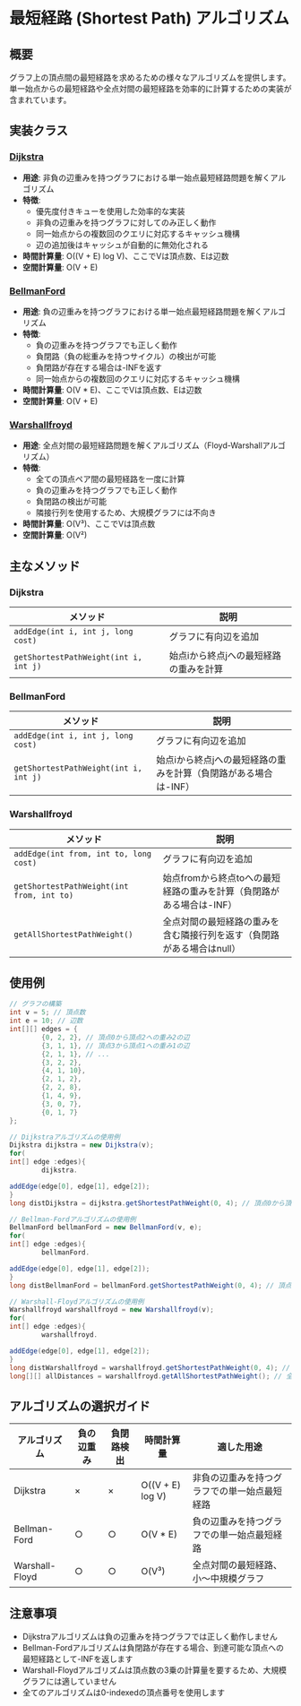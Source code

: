 # 最短経路 (Shortest Path) アルゴリズム

## 概要

グラフ上の頂点間の最短経路を求めるための様々なアルゴリズムを提供します。単一始点からの最短経路や全点対間の最短経路を効率的に計算するための実装が含まれています。

## 実装クラス

### [Dijkstra](./src/Dijkstra.java)

- **用途**: 非負の辺重みを持つグラフにおける単一始点最短経路問題を解くアルゴリズム
- **特徴**:
	- 優先度付きキューを使用した効率的な実装
	- 非負の辺重みを持つグラフに対してのみ正しく動作
	- 同一始点からの複数回のクエリに対応するキャッシュ機構
	- 辺の追加後はキャッシュが自動的に無効化される
- **時間計算量**: O((V + E) log V)、ここでVは頂点数、Eは辺数
- **空間計算量**: O(V + E)

### [BellmanFord](./src/BellmanFord.java)

- **用途**: 負の辺重みを持つグラフにおける単一始点最短経路問題を解くアルゴリズム
- **特徴**:
	- 負の辺重みを持つグラフでも正しく動作
	- 負閉路（負の総重みを持つサイクル）の検出が可能
	- 負閉路が存在する場合は-INFを返す
	- 同一始点からの複数回のクエリに対応するキャッシュ機構
- **時間計算量**: O(V * E)、ここでVは頂点数、Eは辺数
- **空間計算量**: O(V + E)

### [Warshallfroyd](./src/Warshallfroyd.java)

- **用途**: 全点対間の最短経路問題を解くアルゴリズム（Floyd-Warshallアルゴリズム）
- **特徴**:
	- 全ての頂点ペア間の最短経路を一度に計算
	- 負の辺重みを持つグラフでも正しく動作
	- 負閉路の検出が可能
	- 隣接行列を使用するため、大規模グラフには不向き
- **時間計算量**: O(V³)、ここでVは頂点数
- **空間計算量**: O(V²)

## 主なメソッド

### Dijkstra

| メソッド                                  | 説明                   |
|---------------------------------------|----------------------|
| `addEdge(int i, int j, long cost)`    | グラフに有向辺を追加           |
| `getShortestPathWeight(int i, int j)` | 始点iから終点jへの最短経路の重みを計算 |

### BellmanFord

| メソッド                                  | 説明                                  |
|---------------------------------------|-------------------------------------|
| `addEdge(int i, int j, long cost)`    | グラフに有向辺を追加                          |
| `getShortestPathWeight(int i, int j)` | 始点iから終点jへの最短経路の重みを計算（負閉路がある場合は-INF） |

### Warshallfroyd

| メソッド                                      | 説明                                      |
|-------------------------------------------|-----------------------------------------|
| `addEdge(int from, int to, long cost)`    | グラフに有向辺を追加                              |
| `getShortestPathWeight(int from, int to)` | 始点fromから終点toへの最短経路の重みを計算（負閉路がある場合は-INF） |
| `getAllShortestPathWeight()`              | 全点対間の最短経路の重みを含む隣接行列を返す（負閉路がある場合はnull）   |

## 使用例

```java
// グラフの構築
int v = 5; // 頂点数
int e = 10; // 辺数
int[][] edges = {
		{0, 2, 2}, // 頂点0から頂点2への重み2の辺
		{3, 1, 1}, // 頂点3から頂点1への重み1の辺
		{2, 1, 1}, // ...
		{3, 2, 2},
		{4, 1, 10},
		{2, 1, 2},
		{2, 2, 8},
		{1, 4, 9},
		{3, 0, 7},
		{0, 1, 7}
};

// Dijkstraアルゴリズムの使用例
Dijkstra dijkstra = new Dijkstra(v);
for(
int[] edge :edges){
		dijkstra.

addEdge(edge[0], edge[1], edge[2]);
}
long distDijkstra = dijkstra.getShortestPathWeight(0, 4); // 頂点0から頂点4への最短距離

// Bellman-Fordアルゴリズムの使用例
BellmanFord bellmanFord = new BellmanFord(v, e);
for(
int[] edge :edges){
		bellmanFord.

addEdge(edge[0], edge[1], edge[2]);
}
long distBellmanFord = bellmanFord.getShortestPathWeight(0, 4); // 頂点0から頂点4への最短距離

// Warshall-Floydアルゴリズムの使用例
Warshallfroyd warshallfroyd = new Warshallfroyd(v);
for(
int[] edge :edges){
		warshallfroyd.

addEdge(edge[0], edge[1], edge[2]);
}
long distWarshallfroyd = warshallfroyd.getShortestPathWeight(0, 4); // 頂点0から頂点4への最短距離
long[][] allDistances = warshallfroyd.getAllShortestPathWeight(); // 全点対間の最短距離
```

## アルゴリズムの選択ガイド

| アルゴリズム         | 負の辺重み | 負閉路検出 | 時間計算量            | 適した用途                  |
|----------------|-------|-------|------------------|------------------------|
| Dijkstra       | ×     | ×     | O((V + E) log V) | 非負の辺重みを持つグラフでの単一始点最短経路 |
| Bellman-Ford   | ○     | ○     | O(V * E)         | 負の辺重みを持つグラフでの単一始点最短経路  |
| Warshall-Floyd | ○     | ○     | O(V³)            | 全点対間の最短経路、小〜中規模グラフ     |

## 注意事項

- Dijkstraアルゴリズムは負の辺重みを持つグラフでは正しく動作しません
- Bellman-Fordアルゴリズムは負閉路が存在する場合、到達可能な頂点への最短経路として-INFを返します
- Warshall-Floydアルゴリズムは頂点数の3乗の計算量を要するため、大規模グラフには適していません
- 全てのアルゴリズムは0-indexedの頂点番号を使用します